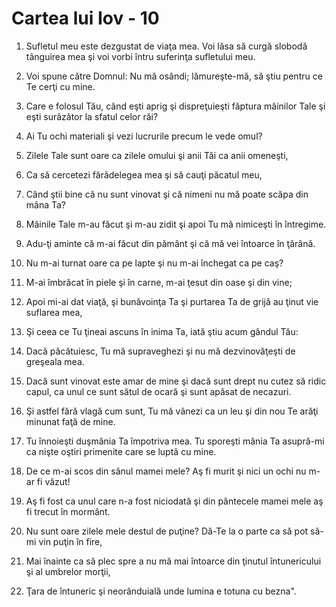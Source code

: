 # Cartea lui Iov - 10

1. Sufletul meu este dezgustat de viaţa mea. Voi lăsa să curgă slobodă tânguirea mea şi voi vorbi întru suferinţa sufletului meu. 

2. Voi spune către Domnul: Nu mă osândi; lămureşte-mă, să ştiu pentru ce Te cerţi cu mine. 

3. Care e folosul Tău, când eşti aprig şi dispreţuieşti făptura mâinilor Tale şi eşti surâzător la sfatul celor răi? 

4. Ai Tu ochi materiali şi vezi lucrurile precum le vede omul? 

5. Zilele Tale sunt oare ca zilele omului şi anii Tăi ca anii omeneşti, 

6. Ca să cercetezi fărădelegea mea şi să cauţi păcatul meu, 

7. Când ştii bine că nu sunt vinovat şi că nimeni nu mă poate scăpa din mâna Ta? 

8. Mâinile Tale m-au făcut şi m-au zidit şi apoi Tu mă nimiceşti în întregime. 

9. Adu-ţi aminte că m-ai făcut din pământ şi că mă vei întoarce în ţărână. 

10. Nu m-ai turnat oare ca pe lapte şi nu m-ai închegat ca pe caş? 

11. M-ai îmbrăcat în piele şi în carne, m-ai ţesut din oase şi din vine; 

12. Apoi mi-ai dat viaţă, şi bunăvoinţa Ta şi purtarea Ta de grijă au ţinut vie suflarea mea, 

13. Şi ceea ce Tu ţineai ascuns în inima Ta, iată ştiu acum gândul Tău: 

14. Dacă păcătuiesc, Tu mă supraveghezi şi nu mă dezvinovăţeşti de greşeala mea. 

15. Dacă sunt vinovat este amar de mine şi dacă sunt drept nu cutez să ridic capul, ca unul ce sunt sătul de ocară şi sunt apăsat de necazuri. 

16. Şi astfel fără vlagă cum sunt, Tu mă vânezi ca un leu şi din nou Te arăţi minunat faţă de mine. 

17. Tu înnoieşti duşmănia Ta împotriva mea. Tu sporeşti mânia Ta asupră-mi ca nişte oştiri primenite care se luptă cu mine. 

18. De ce m-ai scos din sânul mamei mele? Aş fi murit şi nici un ochi nu m-ar fi văzut! 

19. Aş fi fost ca unul care n-a fost niciodată şi din pântecele mamei mele aş fi trecut în mormânt. 

20. Nu sunt oare zilele mele destul de puţine? Dă-Te la o parte ca să pot să-mi vin puţin în fire, 

21. Mai înainte ca să plec spre a nu mă mai întoarce din ţinutul întunericului şi al umbrelor morţii, 

22. Ţara de întuneric şi neorânduială unde lumina e totuna cu bezna". 

